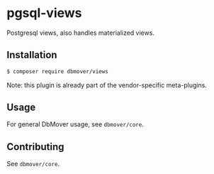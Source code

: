 # pgsql-views
Postgresql views, also handles materialized views.

## Installation
```sh
$ composer require dbmover/views
``` 

Note: this plugin is already part of the vendor-specific meta-plugins.

## Usage
For general DbMover usage, see `dbmover/core`.

## Contributing
See `dbmover/core`.

